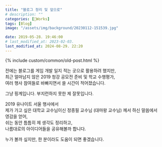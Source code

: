 ```yaml
---
title: "블로그 정리 및 앞으로"
# description: ""
categories: [🍇Works]
tags: [Blog]
image: "/assets/img/background/20230112-151539.jpg"

date: 2019-05-28. 19:46:00
# last_modified_at: 2023-02-03.
last_modified_at: 2024-08-29. 22:20
---
```


{% include custom/common/old-post.html %}

전에는 블로그를 게임 개발 일지 적는 곳으로 활용하려 했지만,  
최근 얼마남지 않은 2019 청강 공모전 준비 및 학교 수행평가,  
여러 행사 참여들로 바빠지면서 쓸 시간이 적어졌습니다.  

그냥 핑계입니다. 부지런하지 못한 제 잘못입니다.  

2019 유나이트 서울 행사에서  
제가 가고 싶은 대학교 교수님이신 정종필 교수님 (대마왕 교수님) 께서 하신 말씀에서 영감을 얻어,  
쉬는 동안 틈틈히 제 생각도 정리하고,  
나름대로의 아이디어들을 공유해볼까 합니다.  

누가 볼까 싶지만, 한 분이라도 도움이 되면 좋겠습니다.  
